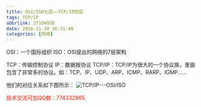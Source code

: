 ```yaml
---
title: OSI/ISO七层——TCP/IP四层
tags: TCP/IP
abbrlink: 2f104938
date: 2016-11-30 16:31:48
categories: [网络]
---
```


OSI：一个国际组织
ISO：OSI提出的网络的7层架构

TCP：传输控制协议<!-- more -->
IP：数据报协议
TCP/IP：TCP/IP为很大的一个协议族，里面包含了非常多的协议。如：TCP、IP、UDP、ARP、ICMP、RARP、IGMP......

他们的对应关系如下图所示：
![TCP/IP---OSI/ISO](http://dl-blog.laoxianyu.cn/TCP%E5%92%8COSI.png)


<font color=#ff1201>技术交流可加QQ群：774332965</font>
